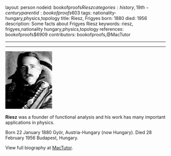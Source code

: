 layout: person
nodeid: bookofproofs$Riesz
categories: history,19th-century
parentid: bookofproofs$603
tags: nationality-hungary,physics,topology
title: Riesz, Frigyes
born: 1880
died: 1956
description: Some facts about Frigyes Riesz
keywords: riesz, frigyes,nationality hungary,physics,topology
references: bookofproofs$6909
contributors: bookofproofs,@MacTutor

---


---

![Riesz.jpg](https://github.com/bookofproofs/bookofproofs.github.io/blob/main/_sources/_assets/images/portraits/Riesz.jpg?raw=true)

**Riesz** was a founder of functional analysis and his work has many important applications in physics.

Born 22 January 1880 Györ, Austria-Hungary (now Hungary). Died 28 February 1956 Budapest, Hungary.


View full biography at [MacTutor](https://mathshistory.st-andrews.ac.uk/Biographies/Riesz/).